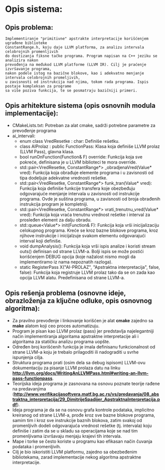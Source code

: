 # Opis sistema:

## Opis problema:

	Implementiranje "primitivne" apstrakte interpretacije korišćenjem ugrađene biblioteke
	ConstantRange.h, koju daje LLVM platforma, za analizu intervala celobrojnih promenljivih
	do dostizanja fiksne tačke programa. Program napisan na C++ jeziku se analizira nakon 
	prevođenja na međukod LLVM platforme (LLVM IR). Cilj je praćenje izvršavanje programa,
	nakon podele istog na bazične blokove, kao i adekvatno menjanje intervala celobrojnih promeljivih,
	u zavisnosti od instrukcija nad njima, tokom rada programa. Ispis postaje kompleksan za programe
	sa više poziva funkcija, te se posmatraju bazičniji primeri.

## Opis arhitekture sistema (opis osnovnih modula implementacije):
  
* CMakeLists.txt:
	Potreban za alat cmake, sadrži potrebne parametre za prevođenje programa
* ai_intervali:
	* enum class VredResetke : char:
		Definiše rešetku.
	* class AIProlaz : public FunctionPass:
		Klasa koja definiše LLVM prolaz (LLVM Pass), glavna klasa.
	* bool runOnFunction(Function& F) override:
		Funkcija koja sve pokreće, definisana je u LLVM biblioteci te mora override.
	* std::pair<VredResetke, ConstantRange*> _obradjenaVred(Value* vred):
		Funkcija koja obrađuje elemente programa i u zavisnosti od tipa dodeljuje adekvatne vrednosti rešetke.
	* std::pair<VredResetke, ConstantRange*> funk_tran(Value* vred):
		Funkcija koja definiše funkcije transfera koje obezbeđuju odgovarajuće menjanje intervala u zavisnosti od instrukcije programa. Ovde je suština programa, u zavisnosti od broja obrađenih instrukcija program je kompletniji.
	* std::pair<VredResetke, ConstantRange*> vrati_trenutnu_vred(Value* vred):
		Funkcija koja vraća trenutnu vrednost rešetke i interval za prosleđen element za dalju obradu.
	* std::queue<Value*> init(Function& F):
		Funkcija koja vrši inicijalizaciju celokupnog programa. Kreće se kroz bazne blokove programa, kroz njihove instrukcije i inicijalzuje svakom elementu odgovarajući interval koji definiše.
	* void dumpAnalysis():
		Funkcija koja vrši ispis analize i koristi stream outs() definisan od strane LLVM-a. Bolji ispis se može postići korišćenjem DEBUG opcija (koje nažalost nismo mogli da implementiramo iz nama nepoznatih razloga).
	* static RegisterPass<AIProlaz> X("AI-PROLAZ", "Apstraktna interpretacija", false, false):
		Funkcija koja registruje LLVM prolaz tako da se on zada kao opcija LLVM alatu. Predefinisana od strane LLVM-a.

## Opis rešenja problema (osnovne ideje, obrazloženja za ključne odluke, opis osnovnog algoritma):

* Za pravilno prevođenje i linkovanje korišćen je alat **cmake** zajedno sa **make** alatom koji ceo proces automatizuju.
* Program je pisan kao LLVM prolaz (pass) jer predstavlja najelegantniji način implementiranja algoritama apstraktne interpretacije ali i algoritama za statičku analizu programa uopšte.
* Određen broj korišćenih funkcija je imala definisanu funkcionalnost od strane LLVM-a koju je trebalo prilagoditi ili nadograditi u svrhe ispunjenja cilja.
* Struktura programa prati (osim dela sa debug ispisom) LLVM-ovu dokumentaciju za pisanje LLVM prolaza datu na linku **http://llvm.org/docs/WritingAnLLVMPass.html#writing-an-llvm-pass-functionpass**.
* Teorijska ideja programa je zasnovana na osnovu poznate teorije rađene na predavanjima (**http://www.verifikacijasoftvera.matf.bg.ac.rs/vs/predavanja/08_abstraktna_interpretacija/29_DimitrijeSpadijer_ApstraktnaInterpretacija.pdf**).
* Ideja programa je da se na osnovu grafa kontrole podataka, implicitno kreiranog od strane LLVM-a, prođe kroz sve bazne blokove programa, samim tim i kroz sve instrukcije baznih blokova, zatim svakoj od promenljivih dodeli odgovarajuća vrednost rešetke (tj. intervala) koju definiše i zatim da se u skladu sa operacijama koje se nad tim promenljivama izvršavaju menjaju krajevi tih intervala.
* Mape i torke se često koriste u programu kao efikasan način čuvanja podataka i promenljivih.
* Cilj je bio iskoristiti LLVM platformu, zajedno sa obezbeđenim bibliotekama, zarad implementacije nekog algoritma apstraktne interpretacije.

